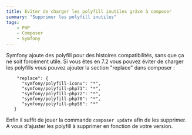 ```yaml
---
title: Eviter de charger les polyfill inutiles grâce à composer
summary: "Supprimer les polyfill inutiles"
tags:
    - PHP
    - Composer
    - Symfony
---
```


Symfony ajoute des polyfill pour des histoires compatibilités, sans que ça ne soit forcément utile. Si vous êtes en 7.2 vous pouvez éviter de charger les polyfills vous pouvez ajouter la section "replace" dans composer :

```
    "replace": {
      "symfony/polyfill-iconv": "*",
      "symfony/polyfill-php71": "*",
      "symfony/polyfill-php72": "*",
      "symfony/polyfill-php70": "*",
      "symfony/polyfill-php56": "*"
   }
```

Enfin il suffit de jouer la commande `composer update` afin de les supprimer. A vous d'ajuster les polyfill à supprimer en fonction de votre version.